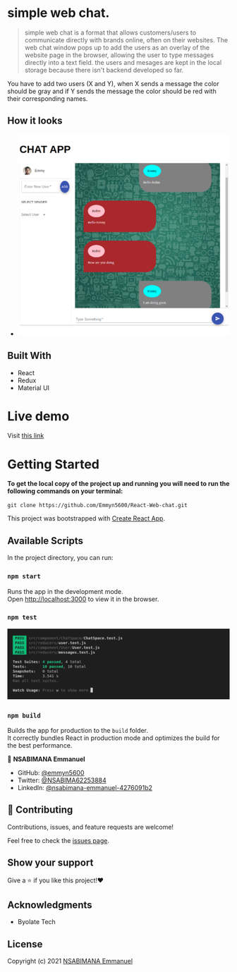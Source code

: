 # simple web chat.

> simple web chat is a format that allows customers/users to communicate directly with brands online, often on their websites. The web chat window pops up to add the users as an overlay of the website page in the browser, allowing the user to type messages directly into a text field. the users and mesages are kept in the local storage because there isn't backend developed so far.

You have to add two users (X and Y), when X sends a message the color should be gray and if Y sends the message the color should be red with their corresponding names.

## How it looks

- ![screenshot](./chat.png)

## Built With

- React
- Redux
- Material UI

# Live demo

Visit [this link](https://)

# Getting Started

**To get the local copy of the project up and running you will need to run the following commands on your terminal:**

`git clone https://github.com/Emmyn5600/React-Web-chat.git`

This project was bootstrapped with [Create React App](https://github.com/facebook/create-react-app).

## Available Scripts

In the project directory, you can run:

### `npm start`

Runs the app in the development mode.\
Open [http://localhost:3000](http://localhost:3000) to view it in the browser.

### `npm test`

![screenshot](./tests.png)

### `npm build`

Builds the app for production to the `build` folder.\
It correctly bundles React in production mode and optimizes the build for the best performance.

👤 **NSABIMANA Emmanuel**

- GitHub: [@emmyn5600](https://github.com/Emmyn5600)
- Twitter: [@NSABIMA62253884](https://twitter.com/NSABIMA62253884)
- LinkedIn: [@nsabimana-emmanuel-4276091b2](https://www.linkedin.com/in/nsabimana-emmanuel-4276091b2/)

## 🤝 Contributing

Contributions, issues, and feature requests are welcome!

Feel free to check the [issues page](https://github.com/Emmyn5600/React-Web-chat/issues).

## Show your support

Give a ⭐️ if you like this project!❤️

## Acknowledgments

- Byolate Tech

## License

Copyright (c) 2021 [NSABIMANA Emmanuel](emmanuelnsabimana.netlify.app/)
